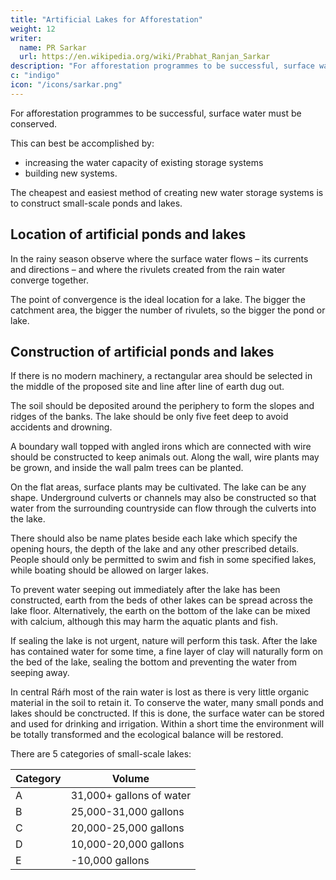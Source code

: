 ```yaml
---
title: "Artificial Lakes for Afforestation"
weight: 12
writer:
  name: PR Sarkar
  url: https://en.wikipedia.org/wiki/Prabhat_Ranjan_Sarkar
description: "For afforestation programmes to be successful, surface water must be conserved."
c: "indigo"
icon: "/icons/sarkar.png"
---
```



For afforestation programmes to be successful, surface water must be conserved. 

This can best be accomplished by:
- increasing the water capacity of existing storage systems
- building new systems. 

The cheapest and easiest method of creating new water storage systems is to construct small-scale ponds and lakes.


## Location of artificial ponds and lakes

In the rainy season observe where the surface water flows – its currents and directions – and where the rivulets created from the rain water converge together. 

The point of convergence is the ideal location for a lake. The bigger the catchment area, the bigger the number of rivulets, so the bigger the pond or lake.


## Construction of artificial ponds and lakes 

If there is no modern machinery, a rectangular area should be selected in the middle of the proposed site and line after line of earth dug out. 

The soil should be deposited around the periphery to form the slopes and ridges of the banks. The lake should be only five feet deep to avoid accidents and drowning. 

A boundary wall topped with angled irons which are connected with wire should be constructed to keep animals out. Along the wall, wire plants may be grown, and inside the wall palm trees can be planted. 

On the flat areas, surface plants may be cultivated. The lake can be any shape. Underground culverts or channels may also be constructed so that water from the surrounding countryside can flow through the culverts into the lake. 

There should also be name plates beside each lake which specify the opening hours, the depth of the lake and any other prescribed details. People should only be permitted to swim and fish in some specified lakes, while boating should be allowed on larger lakes.

To prevent water seeping out immediately after the lake has been constructed, earth from the beds of other lakes can be spread across the lake floor. Alternatively, the earth on the bottom of the lake can be mixed with calcium, although this may harm the aquatic plants and fish. 

If sealing the lake is not urgent, nature will perform this task. After the lake has contained water for some time, a fine layer of clay will naturally form on the bed of the lake, sealing the bottom and preventing the water from seeping away.

In central Ráŕh most of the rain water is lost as there is very little organic material in the soil to retain it. To conserve the water, many small ponds and lakes should be conctructed. If this is done, the surface water can be stored and used for drinking and irrigation. Within a short time the environment will be totally transformed and the ecological balance will be restored.

There are 5 categories of small-scale lakes:

Category | Volume
--- | ---
A | 31,000+ gallons of water
B | 25,000-31,000 gallons
C | 20,000-25,000 gallons
D | 10,000-20,000 gallons
E | -10,000 gallons
